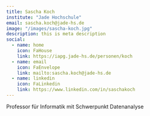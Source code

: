 ```yaml
---
title: Sascha Koch
institute: "Jade Hochschule"
email: sascha.koch@jade-hs.de
image: "/images/sascha-koch.jpg"
description: this is meta description
social:
  - name: home
    icon: FaHouse
    link: https://iapg.jade-hs.de/personen/koch
  - name: email
    icon: FaEnvelope
    link: mailto:sascha.koch@jade-hs.de
  - name: linkedin
    icon: FaLinkedin
    link: https://www.linkedin.com/in/saschakoch
---
```


Professor für Informatik mit Schwerpunkt Datenanalyse